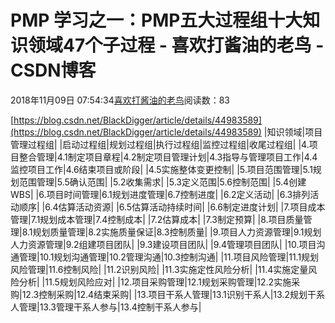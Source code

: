 
# PMP 学习之一：PMP五大过程组十大知识领域47个子过程 - 喜欢打酱油的老鸟 - CSDN博客


2018年11月09日 07:54:34[喜欢打酱油的老鸟](https://me.csdn.net/weixin_42137700)阅读数：83


[https://blog.csdn.net/BlackDigger/article/details/44983589](https://blog.csdn.net/BlackDigger/article/details/44983589)
|知识领域|项目管理过程组|
|启动过程组|规划过程组|执行过程组|监控过程组|收尾过程组|
|4.项目整合管理|4.1制定项目章程|4.2制定项目管理计划|4.3指导与管理项目工作|4.4监控项目工作|4.6结束项目或阶段|
|4.5实施整体变更控制|
|5.项目范围管理|5.1规划范围管理|5.5确认范围|
|5.2收集需求|
|5.3定义范围|5.6控制范围|
|5.4创建WBS|
|6.项目时间管理|6.1规划进度管理|6.7控制进度|
|6.2定义活动|
|6.3排列活动顺序|
|6.4估算活动资源|
|6.5估算活动持续时间|
|6.6制定进度计划|
|7.项目成本管理|7.1规划成本管理|7.4控制成本|
|7.2估算成本|
|7.3制定预算|
|8.项目质量管理|8.1规划质量管理|8.2实施质量保证|8.3控制质量|
|9.项目人力资源管理|9.1规划人力资源管理|9.2组建项目团队|
|9.3建设项目团队|
|9.4管理项目团队|
|10.项目沟通管理|10.1规划沟通管理|10.2管理沟通|10.3控制沟通|
|11.项目风险管理|11.1规划风险管理|11.6控制风险|
|11.2识别风险|
|11.3实施定性风险分析|
|11.4实施定量风险分析|
|11.5规划风险应对|
|12.项目采购管理|12.1规划采购管理|12.2实施采购|12.3控制采购|12.4结束采购|
|13.项目干系人管理|13.1识别干系人|13.2规划干系人管理|13.3管理干系人参与|13.4控制干系人参与|

